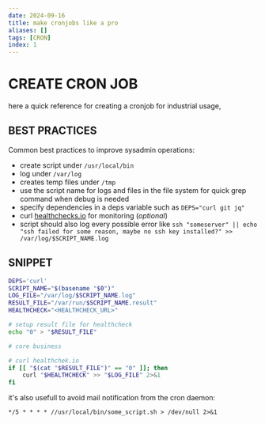 ```yaml
---
date: 2024-09-16
title: make cronjobs like a pro
aliases: []
tags: [CRON]
index: 1
---
```


# CREATE CRON JOB

here a quick reference for creating a cronjob for industrial usage,

## BEST PRACTICES

Common best practices to improve sysadmin operations:

- create script under `/usr/local/bin`
- log under `/var/log`
- creates temp files under `/tmp`
- use the script name for logs and files in the file system for quick grep command when debug is needed
- specify dependencies in a deps variable such as `DEPS="curl git jq"`
- curl [healthchecks.io](https://healthchecks.io) for monitoring (*optional*)
- script should also log every possible error like `ssh "someserver" || echo "ssh failed for some reason, maybe no ssh key installed?" >> /var/log/$SCRIPT_NAME.log`

## SNIPPET

```bash
DEPS='curl'
SCRIPT_NAME="$(basename "$0")"
LOG_FILE="/var/log/$SCRIPT_NAME.log"
RESULT_FILE="/var/run/$SCRIPT_NAME.result"
HEALTHCHECK="<HEALTHCHECK_URL>"

# setup result file for healthcheck
echo "0" > "$RESULT_FILE"

# core business

# curl healthchek.io
if [[ "$(cat "$RESULT_FILE")" == "0" ]]; then
    curl "$HEALTHCHECK" >> "$LOG_FILE" 2>&1
fi
```

it's also usefull to avoid mail notification from the cron daemon:

```cron
*/5 * * * * //usr/local/bin/some_script.sh > /dev/null 2>&1
```


